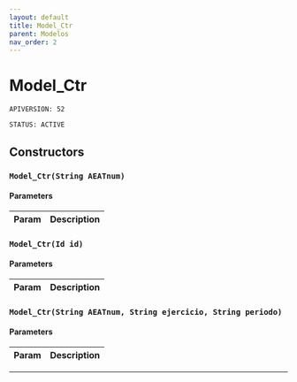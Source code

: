 ```yaml
---
layout: default
title: Model_Ctr
parent: Modelos
nav_order: 2
---
```


# Model_Ctr

`APIVERSION: 52`

`STATUS: ACTIVE`

## Constructors

### `Model_Ctr(String AEATnum)`

#### Parameters

| Param | Description |
| ----- | ----------- |

### `Model_Ctr(Id id)`

#### Parameters

| Param | Description |
| ----- | ----------- |

### `Model_Ctr(String AEATnum, String ejercicio, String periodo)`

#### Parameters

| Param | Description |
| ----- | ----------- |

---
